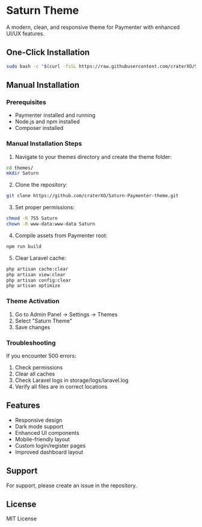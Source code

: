# Saturn Theme

A modern, clean, and responsive theme for Paymenter with enhanced UI/UX features.

## One-Click Installation

```bash
sudo bash -c "$(curl -fsSL https://raw.githubusercontent.com/craterXO/Saturn-Paymenter-theme/main/install.sh)"
```

## Manual Installation

### Prerequisites
- Paymenter installed and running
- Node.js and npm installed
- Composer installed

### Manual Installation Steps

1. Navigate to your themes directory and create the theme folder:
```bash
cd themes/
mkdir Saturn
```

2. Clone the repository:
```bash
git clone https://github.com/craterXO/Saturn-Paymenter-theme.git
```

3. Set proper permissions:
```bash
chmod -R 755 Saturn
chown -R www-data:www-data Saturn
```

4. Compile assets from Paymenter root:
```bash
npm run build
```

5. Clear Laravel cache:
```bash
php artisan cache:clear
php artisan view:clear
php artisan config:clear
php artisan optimize
```

### Theme Activation

1. Go to Admin Panel → Settings → Themes
2. Select "Saturn Theme"
3. Save changes

### Troubleshooting

If you encounter 500 errors:
1. Check permissions
2. Clear all caches
3. Check Laravel logs in storage/logs/laravel.log
4. Verify all files are in correct locations

## Features
- Responsive design
- Dark mode support
- Enhanced UI components
- Mobile-friendly layout
- Custom login/register pages
- Improved dashboard layout

## Support
For support, please create an issue in the repository.

## License
MIT License
